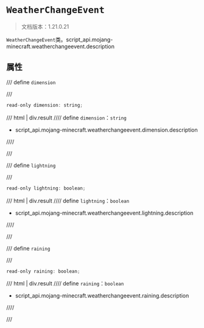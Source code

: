 # `WeatherChangeEvent`

> 文档版本：1.21.0.21

`WeatherChangeEvent`类。script_api.mojang-minecraft.weatherchangeevent.description

## 属性

/// define
`dimension`


///

```js
read-only dimension: string;
```

/// html | div.result
//// define
`dimension`：`string`

- script_api.mojang-minecraft.weatherchangeevent.dimension.description


////

///


/// define
`lightning`


///

```js
read-only lightning: boolean;
```

/// html | div.result
//// define
`lightning`：`boolean`

- script_api.mojang-minecraft.weatherchangeevent.lightning.description


////

///


/// define
`raining`


///

```js
read-only raining: boolean;
```

/// html | div.result
//// define
`raining`：`boolean`

- script_api.mojang-minecraft.weatherchangeevent.raining.description


////

///

